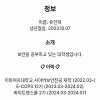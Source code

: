 <div align=center>
  
  ## 정보   
  이름: 유인희   
  생년월일: 2003.10.07   
  
  ### 소개   
  보안을 공부하고 있는 대학생입니다.

  #### 📋 이력 📋   
  이화여자대학교 사이버보안전공 재학 (2022.03-)   
  E-COPS 12기 (2023.03-2024.02)   
  화이트햇스쿨 2기 (2024.03-2024.07)  

</div>
